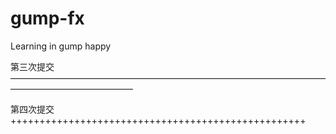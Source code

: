 # gump-fx
 Learning in gump
happy

第三次提交——————————————————————————————————————————————————

第四次提交+++++++++++++++++++++++++++++++++++++++++++++++++++